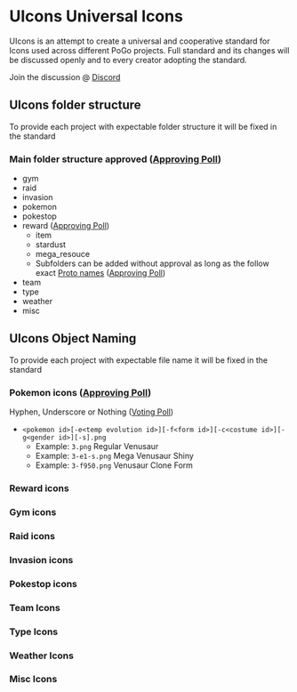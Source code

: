 # UIcons Universal Icons

UIcons is an attempt to create a universal and cooperative standard for Icons used across different PoGo projects. Full standard and its changes will be discussed openly and to every creator adopting the standard.

Join the discussion @ [Discord](https://discord.gg/cG8JwrJB6Z)

## UIcons folder structure

To provide each project with expectable folder structure it will be fixed in the standard 

### Main folder structure approved ([Approving Poll](https://discord.com/channels/795728654566817812/795778114139586590/796050026689855538))

- gym
- raid
- invasion
- pokemon
- pokestop
- reward  ([Approving Poll](https://discord.com/channels/795728654566817812/795778114139586590/796468427228315648))
  - item
  - stardust
  - mega_resouce
  - Subfolders can be added without approval as long as the follow exact [Proto names](https://github.com/Furtif/POGOProtos/blob/old_master/src/POGOProtos/Data/Quests/QuestReward.proto#L39) ([Approving Poll](https://discord.com/channels/795728654566817812/797833971332415529/797834489861767178))
- team
- type
- weather
- misc

## UIcons Object Naming

To provide each project with expectable file name it will be fixed in the standard 

### Pokemon icons ([Approving Poll](https://discord.com/channels/795728654566817812/797833971332415529/804151316460601375))
Hyphen, Underscore or Nothing ([Voting Poll](https://discord.com/channels/795728654566817812/797833971332415529/805465450863394847))

  - `<pokemon id>[-e<temp evolution id>][-f<form id>][-c<costume id>][-g<gender id>][-s].png`
    - Example: `3.png` Regular Venusaur
    - Example: `3-e1-s.png` Mega Venusaur Shiny
    - Example: `3-f950.png` Venusaur Clone Form

### Reward icons

### Gym icons

### Raid icons

### Invasion icons

### Pokestop icons

### Team Icons

### Type Icons

### Weather Icons

### Misc Icons
